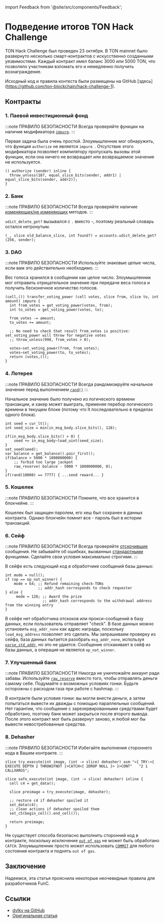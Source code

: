 import Feedback from '@site/src/components/Feedback';

# Подведение итогов TON Hack Challenge

TON Hack Challenge был проведен 23 октября.
В TON mainnet было развернуто несколько смарт-контрактов с искусственно созданными уязвимостями. Каждый контракт имел баланс 3000 или 5000 TON, что позволяло участникам взломать его и немедленно получить вознаграждение.

Исходный код и правила контеста были размещены на GitHub [здесь] (https://github.com/ton-blockchain/hack-challenge-1).

## Контракты

### 1. Паевой инвестиционный фонд

:::note ПРАВИЛО БЕЗОПАСНОСТИ
Всегда проверяйте функции на наличие модификатора [`impure`](/v3/documentation/smart-contracts/func/docs/functions#impure-specifier).
:::

Первая задача была очень простой. Злоумышленник мог обнаружить, что функция `authorize` не является `impure `. Отсутствие этого модификатора позволяет компилятору пропускать вызовы этой функции, если она ничего не возвращает или возвращаемое значение не используется.

```func
() authorize (sender) inline {
  throw_unless(187, equal_slice_bits(sender, addr1) | equal_slice_bits(sender, addr2));
}
```

### 2. Банк

:::note ПРАВИЛО БЕЗОПАСНОСТИ
Всегда проверяйте наличие [изменяющих/не изменяющих](/v3/documentation/smart-contracts/func/docs/statements#methods-calls) методов.
:::

`udict_delete_get?` вызывался с `.` вместо `~`, поэтому реальный словарь остался нетронутым.

```func
(_, slice old_balance_slice, int found?) = accounts.udict_delete_get?(256, sender);
```

### 3. DAO

:::note ПРАВИЛО БЕЗОПАСНОСТИ
Используйте знаковые целые числа, если вам это действительно необходимо.
:::

Вес голоса хранился в сообщении как целое число. Злоумышленник мог отправить отрицательное значение при передаче веса голоса и получить бесконечное количество голосов.

```func
(cell,()) transfer_voting_power (cell votes, slice from, slice to, int amount) impure {
  int from_votes = get_voting_power(votes, from);
  int to_votes = get_voting_power(votes, to);

  from_votes -= amount;
  to_votes += amount;

  ;; No need to check that result from_votes is positive: set_voting_power will throw for negative votes
  ;; throw_unless(998, from_votes > 0);

  votes~set_voting_power(from, from_votes);
  votes~set_voting_power(to, to_votes);
  return (votes,());
}
```

### 4. Лотерея

:::note ПРАВИЛО БЕЗОПАСНОСТИ
Всегда рандомизируйте начальное значение перед выполнением [`rand()`](/v3/documentation/smart-contracts/func/docs/stdlib#rand)
:::

Начальное значение было получено из логического времени транзакции, и хакер может выиграть, применяя перебор логического времени в текущем блоке (потому что lt последовательно в пределах одного блока).

```func
int seed = cur_lt();
int seed_size = min(in_msg_body.slice_bits(), 128);

if(in_msg_body.slice_bits() > 0) {
    seed += in_msg_body~load_uint(seed_size);
}
set_seed(seed);
var balance = get_balance().pair_first();
if(balance > 5000 * 1000000000) {
    ;; forbid too large jackpot
    raw_reserve( balance - 5000 * 1000000000, 0);
}
if(rand(10000) == 7777) { ...send reward... }
```

### 5. Кошелек

:::note ПРАВИЛО БЕЗОПАСНОСТИ
Помните, что все хранится в блокчейне.
:::

Кошелек был защищен паролем, его хеш был сохранен в данных контракта. Однако блокчейн помнит все - пароль был в истории транзакций.

### 6. Сейф

:::note ПРАВИЛО БЕЗОПАСНОСТИ
Всегда проверяйте [отскочившие](/v3/documentation/smart-contracts/message-management/non-bounceable-messages) сообщения.
Не забывайте об ошибках, вызванных [стандартными](/v3/documentation/smart-contracts/func/docs/stdlib/) функциями.
Сделайте свои условия максимально строгими.
:::

В сейфе есть следующий код в обработчике сообщений базы данных:

```func
int mode = null();
if (op == op_not_winner) {
    mode = 64; ;; Refund remaining check-TONs
               ;; addr_hash corresponds to check requester
} else {
     mode = 128; ;; Award the prize
                 ;; addr_hash corresponds to the withdrawal address from the winning entry
}
```

В сейфе нет обработчика отскоков или прокси-сообщений в базу данных, если пользователь отправляет "check". В базе данных можно установить `msg_addr_none` как адрес награды, поскольку `load_msg_address` позволяет это сделать. Мы запрашиваем проверку из сейфа, база данных пытается разобрать `msg_addr_none`, используя [`parse_std_addr`](/v3/documentation/smart-contracts/func/docs/stdlib#parse_std_addr), но это не удается. Сообщение отскакивает в сейф из базы данных, а операция не является `op_not_winner`.

### 7. Улучшенный банк

:::note ПРАВИЛО БЕЗОПАСНОСТИ
Никогда не уничтожайте аккаунт ради забавы.
Используйте [`raw_reserve`](/v3/documentation/smart-contracts/func/docs/stdlib#raw_reserve) вместо того, чтобы отправлять деньги самому себе.
Подумайте о возможных условиях гонки.
Будьте осторожны с расходом газа при работе с hashmap.
:::

В контракте были условия гонки: вы могли внести деньги, а затем попытаться вывести их дважды с помощью параллельных сообщений. Нет гарантии, что сообщение с зарезервированными средствами будет обработано, поэтому банк может закрыться после второго вывода. После этого контракт мог быть развернут заново, и любой мог бы вывести невостребованные средства.

### 8. Dehasher

:::note ПРАВИЛО БЕЗОПАСНОСТИ
Избегайте выполнения стороннего кода в Вашем контракте.
:::

```func
slice try_execute(int image, (int -> slice) dehasher) asm "<{ TRY:<{ EXECUTE DEPTH 2 THROWIFNOT }>CATCH<{ 2DROP NULL }> }>CONT"   "2 1 CALLXARGS";

slice safe_execute(int image, (int -> slice) dehasher) inline {
  cell c4 = get_data();

  slice preimage = try_execute(image, dehasher);

  ;; restore c4 if dehasher spoiled it
  set_data(c4);
  ;; clean actions if dehasher spoiled them
  set_c5(begin_cell().end_cell());

  return preimage;
}
```

Не существует способа безопасно выполнить сторонний код в контракте, поскольку исключение [`out of gas`](/v3/documentation/tvm/tvm-exit-codes#standard-exit-codes) не может быть обработано `CATCH`. Злоумышленник просто может использовать [`COMMIT`](/v3/documentation/tvm/instructions#F80F) для любого состояния контракта и поднять `out of gas`.

## Заключение

Надеемся, эта статья прояснила некоторые неочевидные правила для разработчиков FunC.

## Ссылки

- [dvlkv на GitHub](https://github.com/dvlkv)
- [Оригинальная статья](https://dev.to/dvlkv/drawing-conclusions-from-ton-hack-challenge-1aep)

<Feedback />

